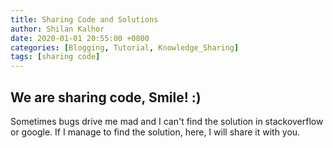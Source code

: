 ```yaml
---
title: Sharing Code and Solutions
author: Shilan Kalhor
date: 2020-01-01 20:55:00 +0800
categories: [Blogging, Tutorial, Knowledge_Sharing]
tags: [sharing code]
---
```


## We are sharing code, Smile! :)
Sometimes bugs drive me mad and I can't find the solution in stackoverflow or google. If I manage to find the solution, here, I will share it with you.
